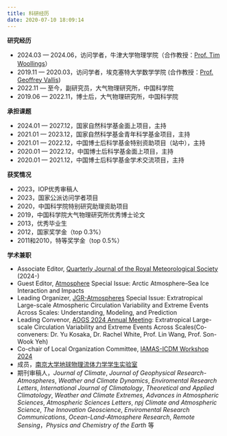 ```yaml
---
title: 科研经历
date: 2020-07-10 18:09:14
---
```


**研究经历**
- 2024.03 — 2024.06，访问学者，牛津大学物理学院（合作教授：[Prof. Tim Woollings](https://www.physics.ox.ac.uk/our-people/woollings)）
- 2019.11 — 2020.03，访问学者，埃克塞特大学数学学院 (合作教授：[Prof. Geoffrey Vallis](https://mathematics.exeter.ac.uk/people/profile/index.php?web_id=gv219))
- 2022.11 — 至今，副研究员，大气物理研究所，中国科学院
- 2019.06 — 2022.11，博士后，大气物理研究所，中国科学院


**承担课题**
- 2024.01 — 2027.12，国家自然科学基金面上项目，主持
- 2021.01 — 2023.12，国家自然科学基金青年科学基金项目，主持
- 2021.01 — 2022.12，中国博士后科学基金特别资助项目（站中），主持
- 2020.01 — 2022.12，中国博士后科学基金面上项目，主持
- 2020.01 — 2021.12，中国博士后科学基金学术交流项目，主持

**获奖情况**
- 2023，IOP优秀审稿人
- 2023，国家公派访问学者项目
- 2020，中国科学院特别研究助理资助项目
- 2019，中国科学院大气物理研究所优秀博士论文
- 2013，优秀毕业生
- 2012，国家奖学金（top 0.3%）
- 2011和2010，特等奖学金（top 0.5%）

**学术兼职**
- Associate Editor, [Quarterly Journal of the Royal Meteorological Society](https://rmets.onlinelibrary.wiley.com/hub/journal/1477870X/editorial-board/editorial-board) (2024-)
- Guest Editor, [Atmosphere](https://www.mdpi.com/journal/atmosphere/special_issues/SA29V8X5NR) Special Issue: Arctic Atmosphere–Sea Ice Interaction and Impacts
- Leading Organizer, [JGR-Atmospheres](https://agupubs.onlinelibrary.wiley.com/hub/journal/21698996/call-for-papers/si-2024-000624) Special Issue: Extratropical Large-scale Atmospheric Circulation Variability and Extreme Events Across Scales: Understanding, Modeling, and Prediction
- Leading Convenor, [AOGS 2024 Annual Meeting](https://www.asiaoceania.org/aogs2024/public.asp?page=home.asp): Extratropical Large-scale Circulation Variability and Extreme Events Across Scales(Co-conveners: Dr. Yu Kosaka, Dr. Rachel White, Prof. Lin Wang, Prof. Son-Wook Yeh)
- Co-chair of Local Organization Committee, [IAMAS-ICDM Workshop 2024](https://icdm2024.nju.edu.cn/#/)
- 成员，[南京大学地球物理流体力学学生实验室](http://www.njugfd.org/)
- 期刊审稿人，*Journal of Climate*, *Journal of Geophysical Research-Atmospheres*, *Weather and Climate Dynamics*, *Enviromental Research Letters*,  *International Journal of Climatology*, *Theoretical and Applied Climatology*, *Weather and Climate Extremes*, *Advances in Atmospheric Sciences*, *Atmospheric Sciences Letters*, *npj Climate and Atmospheric Science*, *The Innovation Geoscience*, *Enviromental Research Communications*, *Ocean-Land-Atmosphere Research*, *Remote Sensing*，*Physics and Chemistry of the Earth* 等
